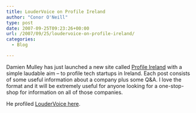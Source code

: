 ```yaml
---
title: LouderVoice on Profile Ireland
author: "Conor O'Neill"
type: post
date: 2007-09-25T09:23:26+00:00
url: /2007/09/25/loudervoice-on-profile-ireland/
categories:
  - Blog

---
```

Damien Mulley has just launched a new site called [Profile Ireland][1] with a simple laudable aim &#8211; to profile tech startups in Ireland. Each post consists of some useful information about a company plus some Q&A. I love the format and it will be extremely useful for anyone looking for a one-stop-shop for information on all of those companies.

He profiled [LouderVoice here][2].

 [1]: http://www.profileireland.com/
 [2]: http://www.profileireland.com/?p=4